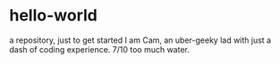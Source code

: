 # hello-world
a repository, just to get started
I am Cam, an uber-geeky lad with just a dash of coding experience.
7/10 too much water.
